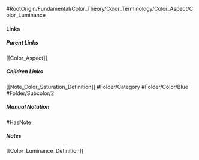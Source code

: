 #RootOrigin/Fundamental/Color_Theory/Color_Terminology/Color_Aspect/Color_Luminance
#### Links
##### Parent Links
[[Color_Aspect]]
##### Children Links
[[Note_Color_Saturation_Definition]]
#Folder/Category
#Folder/Color/Blue
#Folder/Subcolor/2
##### Manual Notation

#HasNote
##### Notes
[[Color_Luminance_Definition]]

